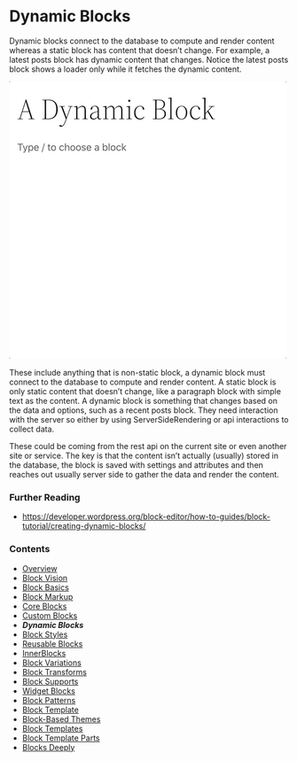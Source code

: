 # Dynamic Blocks

Dynamic blocks connect to the database to compute and render content whereas a static block has content that doesn’t change. For example, a latest posts block has dynamic content that changes. Notice the latest posts block shows a loader only while it fetches the dynamic content.

![dynamic block demo](images/dynamic-block.gif)

These include anything that is non-static block, a dynamic block must connect to the database to compute and render content. A static block is only static content that doesn’t change, like a paragraph block with simple text as the content. A dynamic block is something that changes based on the data and options, such as a recent posts block. They need interaction with the server so either by using ServerSideRendering or api interactions to collect data.

These could be coming from the rest api on the current site or even another site or service. The key is that the content isn’t actually (usually) stored in the database, the block is saved with settings and attributes and then reaches out usually server side to gather the data and render the content.

### Further Reading
- https://developer.wordpress.org/block-editor/how-to-guides/block-tutorial/creating-dynamic-blocks/  
### Contents
- [Overview](01-overview.md)
- [Block Vision](02-block-vision.md)
- [Block Basics](03-block-basics.md)
- [Block Markup](04-block-markup.md)
- [Core Blocks](05-core-blocks.md)
- [Custom Blocks](06-custom-blocks.md)
- ***Dynamic Blocks***
- [Block Styles](08-block-styles.md)
- [Reusable Blocks](09-reusable-blocks.md)
- [InnerBlocks](10-innerblocks.md)
- [Block Variations](11-block-variations.md)
- [Block Transforms](12-block-transforms.md)
- [Block Supports](13-block-supports.md)
- [Widget Blocks](14-widget-blocks.md)
- [Block Patterns](15-block-paterns.md)
- [Block Template](16-block-template.md)
- [Block-Based Themes](17-block-based-themes.md)
- [Block Templates](18-block-templates.md)
- [Block Template Parts](19-block-template-parts.md)
- [Blocks Deeply](20-blocks-deeply.md)
